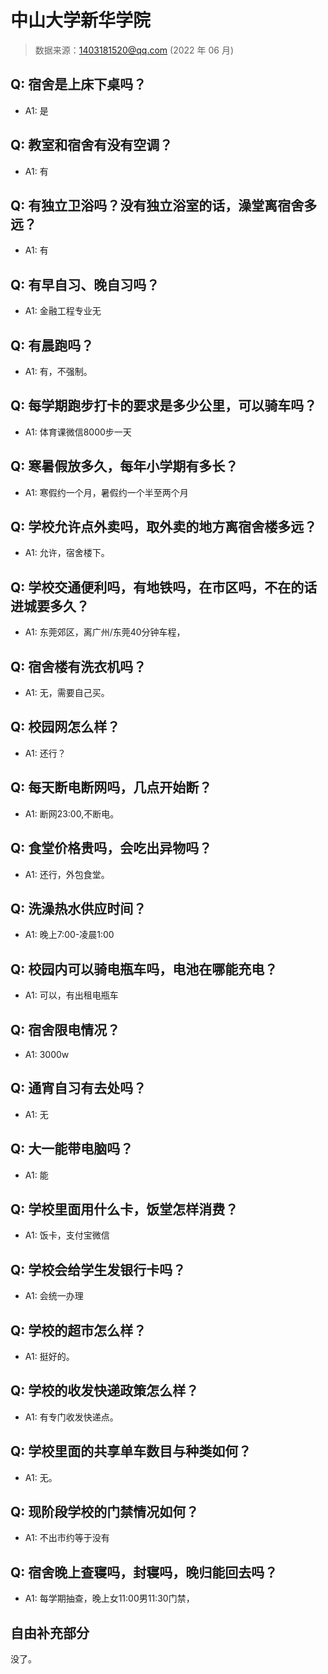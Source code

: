 # 中山大学新华学院

> 数据来源：1403181520@qq.com (2022 年 06 月)

## Q: 宿舍是上床下桌吗？

- A1: 是

## Q: 教室和宿舍有没有空调？

- A1: 有

## Q: 有独立卫浴吗？没有独立浴室的话，澡堂离宿舍多远？

- A1: 有

## Q: 有早自习、晚自习吗？

- A1: 金融工程专业无

## Q: 有晨跑吗？

- A1: 有，不强制。

## Q: 每学期跑步打卡的要求是多少公里，可以骑车吗？

- A1: 体育课微信8000步一天

## Q: 寒暑假放多久，每年小学期有多长？

- A1: 寒假约一个月，暑假约一个半至两个月

## Q: 学校允许点外卖吗，取外卖的地方离宿舍楼多远？

- A1: 允许，宿舍楼下。

## Q: 学校交通便利吗，有地铁吗，在市区吗，不在的话进城要多久？

- A1: 东莞郊区，离广州/东莞40分钟车程，

## Q: 宿舍楼有洗衣机吗？

- A1: 无，需要自己买。

## Q: 校园网怎么样？

- A1: 还行？

## Q: 每天断电断网吗，几点开始断？

- A1: 断网23:00,不断电。

## Q: 食堂价格贵吗，会吃出异物吗？

- A1: 还行，外包食堂。

## Q: 洗澡热水供应时间？

- A1: 晚上7:00-凌晨1:00

## Q: 校园内可以骑电瓶车吗，电池在哪能充电？

- A1: 可以，有出租电瓶车

## Q: 宿舍限电情况？

- A1: 3000w

## Q: 通宵自习有去处吗？

- A1: 无

## Q: 大一能带电脑吗？

- A1: 能

## Q: 学校里面用什么卡，饭堂怎样消费？

- A1: 饭卡，支付宝微信

## Q: 学校会给学生发银行卡吗？

- A1: 会统一办理

## Q: 学校的超市怎么样？

- A1: 挺好的。

## Q: 学校的收发快递政策怎么样？

- A1: 有专门收发快递点。

## Q: 学校里面的共享单车数目与种类如何？

- A1: 无。

## Q: 现阶段学校的门禁情况如何？

- A1: 不出市约等于没有

## Q: 宿舍晚上查寝吗，封寝吗，晚归能回去吗？

- A1: 每学期抽查，晚上女11:00男11:30门禁，

## 自由补充部分

没了。